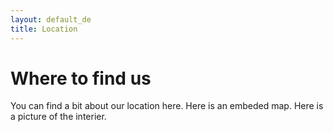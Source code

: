 ```yaml
---
layout: default_de
title: Location
---
```

# Where to find us

You can find a bit about our location here. 
Here is an embeded map. 
Here is a picture of the interier. 
